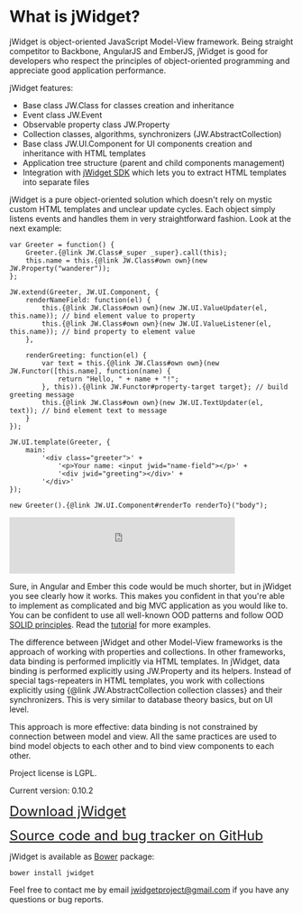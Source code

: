 ﻿# What is jWidget?

jWidget is object-oriented JavaScript Model-View framework.
Being straight competitor to Backbone, AngularJS and EmberJS, jWidget is good for developers who respect the principles
of object-oriented programming and appreciate good application performance.

jWidget features:

* Base class JW.Class for classes creation and inheritance
* Event class JW.Event
* Observable property class JW.Property
* Collection classes, algorithms, synchronizers (JW.AbstractCollection)
* Base class JW.UI.Component for UI components creation and inheritance with HTML templates
* Application tree structure (parent and child components management)
* Integration with [jWidget SDK](https://github.com/enepomnyaschih/jwsdk/wiki/) which lets you to extract
HTML templates into separate files

jWidget is a pure object-oriented solution which doesn't rely on mystic custom HTML templates and unclear
update cycles. Each object simply listens events and handles them in very straightforward fashion. Look at the next
example:

    var Greeter = function() {
        Greeter.{@link JW.Class#_super _super}.call(this);
        this.name = this.{@link JW.Class#own own}(new JW.Property("wanderer"));
    };
    
    JW.extend(Greeter, JW.UI.Component, {
        renderNameField: function(el) {
            this.{@link JW.Class#own own}(new JW.UI.ValueUpdater(el, this.name)); // bind element value to property
            this.{@link JW.Class#own own}(new JW.UI.ValueListener(el, this.name)); // bind property to element value
        },
        
        renderGreeting: function(el) {
            var text = this.{@link JW.Class#own own}(new JW.Functor([this.name], function(name) {
                return "Hello, " + name + "!";
            }, this)).{@link JW.Functor#property-target target}; // build greeting message
            this.{@link JW.Class#own own}(new JW.UI.TextUpdater(el, text)); // bind element text to message
        }
    });
    
    JW.UI.template(Greeter, {
        main:
            '<div class="greeter">' +
                '<p>Your name: <input jwid="name-field"></p>' +
                '<div jwid="greeting"></div>' +
            '</div>'
    });
    
    new Greeter().{@link JW.UI.Component#renderTo renderTo}("body");

<iframe frameborder="0" width="400" height="100" src="http://enepomnyaschih.github.io/mt/0.9.0/greeter.html"></iframe>

Sure, in Angular and Ember this code would be much shorter, but in jWidget you see clearly how it works. This makes
you confident in that you're able to implement as complicated and big MVC application as you would like to. You
can be confident to use all well-known OOD patterns and follow OOD
<a href="http://en.wikipedia.org/wiki/SOLID_(object-oriented_design)">SOLID principles</a>. Read the
[tutorial](#!/guide/ensample1) for more examples.

The difference between jWidget and other Model-View frameworks is the approach of working with properties and
collections. In other frameworks, data binding is performed implicitly via HTML templates. In jWidget, data binding
is performed explicitly using JW.Property and its helpers. Instead of special tags-repeaters in HTML templates, you work with
collections explicitly using {@link JW.AbstractCollection collection classes} and their synchronizers.
This is very similar to database theory basics, but on UI level.

This approach is more effective: data binding is not constrained by connection between model and view. All the same
practices are used to bind model objects to each other and to bind view components to each other.

Project license is LGPL.

Current version: 0.10.2

<font size="5">[Download jWidget](guides/endownload/jwidget.zip)</font>

<font size="5">[Source code and bug tracker on GitHub](https://github.com/enepomnyaschih/jwidget)</font>

jWidget is available as [Bower](http://bower.io/) package:

    bower install jwidget

Feel free to contact me by email [jwidgetproject@gmail.com](mailto:jwidgetproject@gmail.com) if you have any questions
or bug reports.
